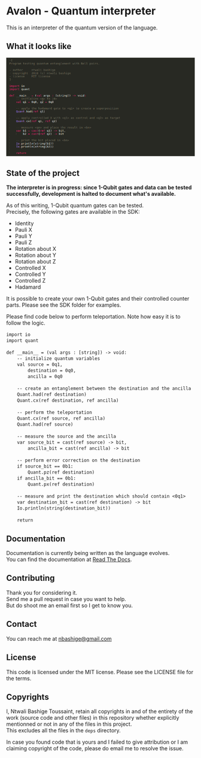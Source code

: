 # Avalon - Quantum interpreter

This is an interpreter of the quantum version of the language. 

## What it looks like

![Avalon sample program in my editor](images/entanglement.avl.png "Avalon program in Sublime Text")

## State of the project

**The interpreter is in progress: since 1-Qubit gates and data can be tested successfully, development is halted to document what's available.**

As of this writing, 1-Qubit quantum gates can be tested.  
Precisely, the following gates are available in the SDK:

- Identity
- Pauli X
- Pauli Y
- Pauli Z
- Rotation about X
- Rotation about Y
- Rotation about Z
- Controlled X
- Controlled Y
- Controlled Z
- Hadamard

It is possible to create your own 1-Qubit gates and their controlled counter parts. Please see the SDK folder for examples.  

Please find code below to perform teleportation. Note how easy it is to follow the logic.

```
import io
import quant

def __main__ = (val args : [string]) -> void:
    -- initialize quantum variables
    val source = 0q1,
        destination = 0q0,
        ancilla = 0q0

    -- create an entanglement between the destination and the ancilla
    Quant.had(ref destination)
    Quant.cx(ref destination, ref ancilla)

    -- perform the teleportation
    Quant.cx(ref source, ref ancilla)
    Quant.had(ref source)

    -- measure the source and the ancilla
    var source_bit = cast(ref source) -> bit,
        ancilla_bit = cast(ref ancilla) -> bit

    -- perform error correction on the destination
    if source_bit == 0b1:
        Quant.pz(ref destination)
    if ancilla_bit == 0b1:
        Quant.px(ref destination)

    -- measure and print the destination which should contain <0q1>
    var destination_bit = cast(ref destination) -> bit
    Io.println(string(destination_bit))

    return
```

## Documentation

Documentation is currently being written as the language evolves.  
You can find the documentation at [Read The Docs](https://avalon-lang.readthedocs.io/en/latest).

## Contributing

Thank you for considering it.  
Send me a pull request in case you want to help.  
But do shoot me an email first so I get to know you.

## Contact

You can reach me at <a href="mailto:nbashige@gmail.com">nbashige@gmail.com</a>

## License

This code is licensed under the MIT license. Please see the LICENSE file for the terms.

## Copyrights

I, Ntwali Bashige Toussaint, retain all copyrights in and of the entirety of the work (source code and other files) in this repository whether explicitly mentionned or not in any of the files in this project.  
This excludes all the files in the `deps` directory.

In case you found code that is yours and I failed to give attribution or I am claiming copyright of the code, please do email me to resolve the issue.

